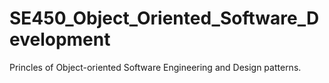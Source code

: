 # SE450_Object_Oriented_Software_Development

Princles of Object-oriented Software Engineering and Design patterns.
 
